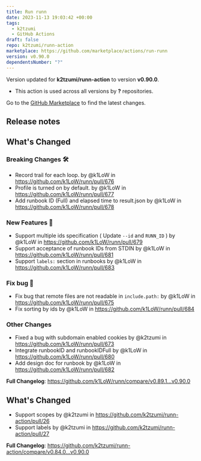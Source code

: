 ```yaml
---
title: Run runn
date: 2023-11-13 19:03:42 +00:00
tags:
  - k2tzumi
  - GitHub Actions
draft: false
repo: k2tzumi/runn-action
marketplace: https://github.com/marketplace/actions/run-runn
version: v0.90.0
dependentsNumber: "?"
---
```



Version updated for **k2tzumi/runn-action** to version **v0.90.0**.
- This action is used across all versions by **?** repositories.

Go to the [GitHub Marketplace](https://github.com/marketplace/actions/run-runn) to find the latest changes.

## Release notes


  <!-- Release notes generated using configuration in .github/release.yml at f3921f3de61e39bc53b34a2e62e39982da79befd -->

## What's Changed
### Breaking Changes 🛠
* Record trail for each loop. by @k1LoW in https://github.com/k1LoW/runn/pull/676
* Profile is turned on by default. by @k1LoW in https://github.com/k1LoW/runn/pull/677
* Add runbook ID (Full) and elapsed time to result.json by @k1LoW in https://github.com/k1LoW/runn/pull/678
### New Features 🎉
* Support multiple ids specification ( Update `--id` and `RUNN_ID` ) by @k1LoW in https://github.com/k1LoW/runn/pull/679
* Support acceptance of runbook IDs from STDIN by @k1LoW in https://github.com/k1LoW/runn/pull/681
* Support `labels:` section in runbooks by @k1LoW in https://github.com/k1LoW/runn/pull/683
### Fix bug 🐛
* Fix bug that remote files are not readable in `include.path:` by @k1LoW in https://github.com/k1LoW/runn/pull/675
* Fix sorting by ids by @k1LoW in https://github.com/k1LoW/runn/pull/684
### Other Changes
* Fixed a bug with subdomain enabled cookies by @k2tzumi in https://github.com/k1LoW/runn/pull/673
* Integrate runbookID and runbookIDFull by @k1LoW in https://github.com/k1LoW/runn/pull/680
* Add design doc for runbook by @k1LoW in https://github.com/k1LoW/runn/pull/682


**Full Changelog**: https://github.com/k1LoW/runn/compare/v0.89.1...v0.90.0
  

## What's Changed
* Support scopes by @k2tzumi in https://github.com/k2tzumi/runn-action/pull/26
* Support labels by @k2tzumi in https://github.com/k2tzumi/runn-action/pull/27


**Full Changelog**: https://github.com/k2tzumi/runn-action/compare/v0.84.0...v0.90.0
